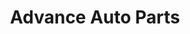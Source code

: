 ---
title: "Advance Auto Parts"
url: /baltimore/advance-auto-parts-harford-road/
shop: Autoteile
---